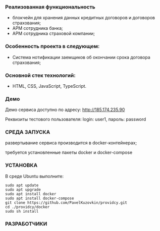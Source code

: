 ### Реализованная функциональность
* блокчейн для хранения данных кредитных договоров и договоров страхования;
* АРМ сотрудника банка;
* АРМ сотрудника страховой компании;

### Особенность проекта в следующем:
* Система нотификации заемщиков об окончании срока договора страхования;

### Основной стек технологий:
* HTML, CSS, JavaScript, TypeScript.

### Демо
Демо сервиса доступно по адресу: http://185.174.235.90

Реквизиты тестового пользователя: login: user1, пароль: password

### СРЕДА ЗАПУСКА
развертывание сервиса производится в docker-контейнерах;

требуется установленные пакеты docker и docker-compose

### УСТАНОВКА
В среде Ubuntu выполните:

```
sudo apt update
sudo apt upgrade
sudo apt install docker
sudo apt install docker-compose
git clone https://github.com/PavelKuzovkin/providcy.git
cd ./providcy/docker
sudo sh install
```

### РАЗРАБОТЧИКИ
